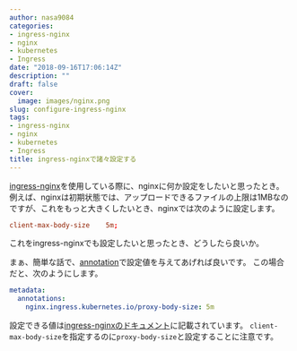 ```yaml
---
author: nasa9084
categories:
- ingress-nginx
- nginx
- kubernetes
- Ingress
date: "2018-09-16T17:06:14Z"
description: ""
draft: false
cover:
  image: images/nginx.png
slug: configure-ingress-nginx
tags:
- ingress-nginx
- nginx
- kubernetes
- Ingress
title: ingress-nginxで諸々設定する
---
```



[ingress-nginx](https://github.com/kubernetes/ingress-nginx)を使用している際に、nginxに何か設定をしたいと思ったとき。
例えば、nginxは初期状態では、アップロードできるファイルの上限は1MBなのですが、これをもっと大きくしたいとき、nginxでは次のように設定します。

``` conf
client-max-body-size    5m;
```

これをingress-nginxでも設定したいと思ったとき、どうしたら良いか。

まぁ、簡単な話で、[annotation](https://kubernetes.io/docs/concepts/overview/working-with-objects/annotations/)で設定値を与えてあげれば良いです。
この場合だと、次のようにします。

``` yaml
metadata:
  annotations:
    nginx.ingress.kubernetes.io/proxy-body-size: 5m
```

設定できる値は[ingress-nginxのドキュメント](https://kubernetes.github.io/ingress-nginx/user-guide/nginx-configuration/annotations/)に記載されています。
`client-max-body-size`を指定するのに`proxy-body-size`と設定することに注意です。



